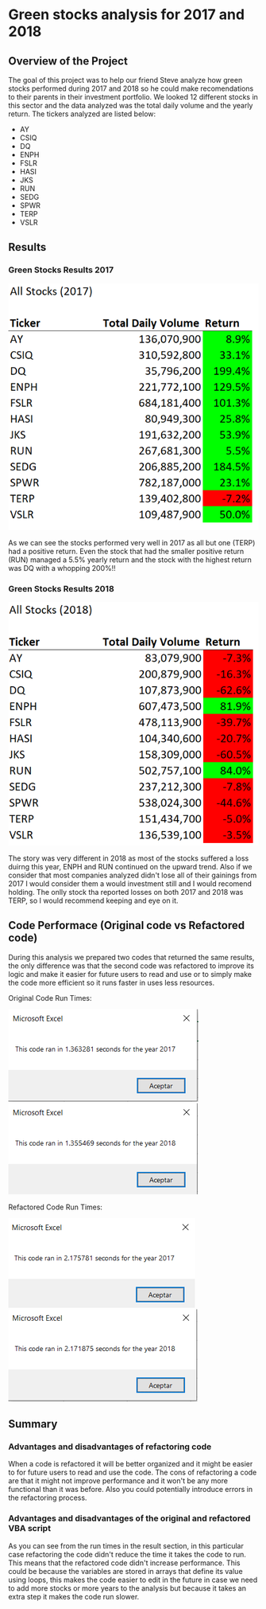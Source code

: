 # Green stocks analysis for 2017 and 2018

## Overview of the Project

The goal of this project was to help our friend Steve analyze how green stocks performed during 2017 and 2018 so he could make recomendations to their parents in their investment portfolio. We looked 12 different stocks in this sector and the data analyzed was the total daily volume and the yearly return. The tickers analyzed are listed below:
- AY
- CSIQ
- DQ
- ENPH
- FSLR
- HASI
- JKS
- RUN
- SEDG
- SPWR
- TERP
- VSLR
## Results

### Green Stocks Results 2017

![2017stocks](Resources/All_Stocks_Analysis_2017.PNG)

As we can see the stocks performed very well in 2017 as all but one (TERP) had a positive return. Even the stock that had the smaller positive return (RUN) managed a 5.5% yearly return and the stock with the highest return was DQ with a whopping 200%!!

### Green Stocks Results 2018

![2018stocks](Resources/All_Stocks_Analysis_2018.PNG)

The story was very different in 2018 as most of the stocks suffered a loss duirng this year, ENPH and RUN continued on the upward trend. Also if we consider that most companies analyzed didn't lose all of their gainings from 2017 I would consider them a would investment still and I would recomend holding. The onlly stock tha reported losses on both 2017 and 2018 was TERP, so I would recommend keeping and eye on it.

## Code Performace (Original code vs Refactored code)

During this analysis we prepared two codes that returned the same results, the only difference was that the second code was refactored to improve its logic and make it easier for future users to read and use or to simply make the code more efficient so it runs faster in uses less resources. 

Original Code Run Times:

![2017runtime](Resources/originalRunTime2017.PNG)                            ![2018runtime](Resources/originalRunTime2018.PNG)  

Refactored Code Run Times:

![2017runtimeR](Resources/VBA_Challenge_2017.PNG)                           ![2018runtimeR](Resources/VBA_Challenge_2018.PNG)  


## Summary


### Advantages and disadvantages of refactoring code

When a code is refactored it will be better organized and it might be easier to for future users to read and use the code. The cons of refactoring a code are that it might not improve performance and it won't be any more functional than it was before. Also you could potentially introduce errors in the refactoring process.

### Advantages and disadvantages of the original and refactored VBA script

As you can see from the run times in the result section, in this particular case refactoring the code didn't reduce the time it takes the code to run. This means that the refactored code didn't increase performance. This could be because the variables are stored in arrays that define its value using loops, this makes the code easier to edit in the future in case we need to add more stocks or more years to the analysis but because it takes an extra step it makes the code run slower.
